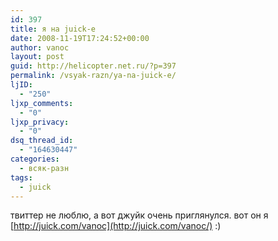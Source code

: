 ```yaml
---
id: 397
title: я на juick-е
date: 2008-11-19T17:24:52+00:00
author: vanoc
layout: post
guid: http://helicopter.net.ru/?p=397
permalink: /vsyak-razn/ya-na-juick-e/
ljID:
  - "250"
ljxp_comments:
  - "0"
ljxp_privacy:
  - "0"
dsq_thread_id:
  - "164630447"
categories:
  - всяк-разн
tags:
  - juick
---
```

твиттер не люблю, а вот джуйк очень приглянулся. вот он я [http://juick.com/vanoc](http://juick.com/vanoc/) :)